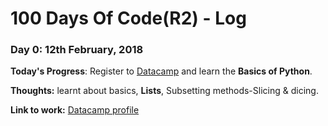 # 100 Days Of Code(R2) - Log

### Day 0: 12th February, 2018

**Today's Progress**: Register to [Datacamp](https://www.datacamp.com/) and learn the **Basics of Python**.

**Thoughts:** learnt about basics, **Lists**, Subsetting methods-Slicing & dicing.

**Link to work:** [Datacamp profile](https://www.datacamp.com/profile/coolaryo)

